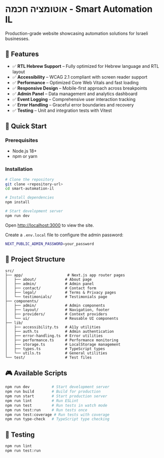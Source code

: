 # אוטומציה חכמה - Smart Automation IL

Production-grade website showcasing automation solutions for Israeli businesses.

## 🎯 Features
- ✅ **RTL Hebrew Support** – Fully optimized for Hebrew language and RTL layout
- ✅ **Accessibility** – WCAG 2.1 compliant with screen reader support
- ✅ **Performance** – Optimized Core Web Vitals and fast loading
- ✅ **Responsive Design** – Mobile-first approach across breakpoints
- ✅ **Admin Panel** – Data management and analytics dashboard
- ✅ **Event Logging** – Comprehensive user interaction tracking
- ✅ **Error Handling** – Graceful error boundaries and recovery
- ✅ **Testing** – Unit and integration tests with Vitest

## 🚀 Quick Start

### Prerequisites
- Node.js 18+
- npm or yarn

### Installation
```bash
# Clone the repository
git clone <repository-url>
cd smart-automation-il

# Install dependencies
npm install

# Start development server
npm run dev
```
Open [http://localhost:3000](http://localhost:3000) to view the site.

Create a `.env.local` file to configure the admin password:
```bash
NEXT_PUBLIC_ADMIN_PASSWORD=your_password
```

## 📁 Project Structure
```
src/
├── app/                    # Next.js app router pages
│   ├── about/             # About page
│   ├── admin/             # Admin panel
│   ├── contact/           # Contact form
│   ├── legal/             # Terms & Privacy pages
│   └── testimonials/      # Testimonials page
├── components/
│   ├── admin/             # Admin components
│   ├── layout/            # Navigation, footer
│   ├── providers/         # Context providers
│   └── ui/                # Reusable UI components
├── lib/
│   ├── accessibility.ts   # A11y utilities
│   ├── auth.ts            # Admin authentication
│   ├── error-handling.ts  # Error utilities
│   ├── performance.ts     # Performance monitoring
│   ├── storage.ts         # LocalStorage management
│   ├── types.ts           # TypeScript types
│   └── utils.ts           # General utilities
└── test/                  # Test files
```

## 🎮 Available Scripts
```bash
npm run dev          # Start development server
npm run build        # Build for production
npm run start        # Start production server
npm run lint         # Run ESLint
npm run test         # Run tests in watch mode
npm run test:run     # Run tests once
npm run test:coverage # Run tests with coverage
npm run type-check   # TypeScript type checking
```

## 🧪 Testing
```bash
npm run lint
npm run test:run
```
